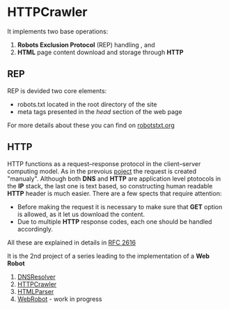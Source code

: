# HTTPCrawler

It implements two base operations:
 1. **Robots Exclusion Protocol** (REP) handling , and 
 2. **HTML** page content download and storage through **HTTP**


## REP

REP is devided two core elements:
* robots.txt located in the root directory of the site
* meta tags presented in the *head* section of the web page

For more details about these you can find on [robotstxt.org](http://www.robotstxt.org/)


## HTTP

HTTP functions as a request–response protocol in the client–server computing model.
As in the prevoius [poject](https://github.com/Iulian-Stan/DNSResolver) the request 
is created "manualy". Although both **DNS** and **HTTP** are application level ptotocols 
in the **IP** stack, the last one is text based, so constructing human readable 
**HTTP** header is much easier. There are a few spects that require attention:
* Before making the request it is necessary to make sure that **GET** option is allowed,
as it let us download the content.
* Due to multiple **HTTP** response codes, each one should be handled accordingly.

All these are explained in details in [RFC 2616](https://www.ietf.org/rfc/rfc2616.txt)


It is the 2nd project of a series leading to the implementation of a **Web Robot**
 1. [DNSResolver](https://github.com/Iulian-Stan/DNSResolver) 
 2. [HTTPCrawler](https://github.com/Iulian-Stan/HTTPCrawler) 
 3. [HTMLParser](https://github.com/Iulian-Stan/HTMLParser)
 4. [WebRobot](https://github.com/Iulian-Stan/WebRobot) - work in progress
